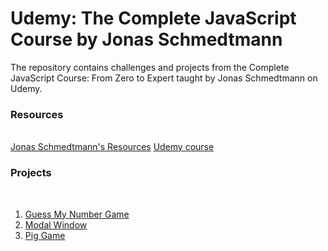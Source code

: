 # Udemy: The Complete JavaScript Course by Jonas Schmedtmann

The repository contains challenges and projects from the Complete JavaScript Course: From Zero to Expert taught by Jonas Schmedtmann on Udemy.

### Resources

<br>
<a href="https://codingheroes.io/resources/">Jonas Schmedtmann's Resources</a>
<a href="https://www.udemy.com/course/the-complete-javascript-course/">Udemy course</a>

### Projects

<br>

<ol>

<li> <a href="https://guess-my-number-sandy.netlify.app/" target="_blank">Guess My Number Game</a>

<li> <a href="https://modal-sandy.netlify.app/" target="_blank">Modal Window</a>
<li> <a href="https://pig-game-sandy.netlify.app/" target="_blank">Pig Game</a>

</ol>
